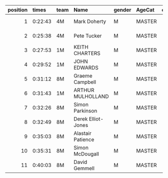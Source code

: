 |   position | times   | team   | Name               | gender   | AgeCat   |   clubnumber | Club name             | Website                                |   finishPosition |
|-----------:|:--------|:-------|:-------------------|:---------|:---------|-------------:|:----------------------|:---------------------------------------|-----------------:|
|          1 | 0:22:43 | 4M     | Mark Doherty       | M        | MASTER   |            4 | Inverclyde AC         | https://www.inverclydeac.org/          |                4 |
|          2 | 0:25:38 | 4M     | Pete Tucker        | M        | MASTER   |            4 | Inverclyde AC         | https://www.inverclydeac.org/          |               13 |
|          3 | 0:27:53 | 1M     | KEITH CHARTERS     | M        | MASTER   |            1 | East Kilbride AC      | http://www.ekac.org.uk/                |               32 |
|          4 | 0:29:52 | 1M     | JOHN EDWARDS       | M        | MASTER   |            1 | East Kilbride AC      | http://www.ekac.org.uk/                |               52 |
|          5 | 0:31:12 | 8M     | Graeme Campbell    | M        | MASTER   |            8 | Bellahouston Harriers | http://www.bellahoustonharriers.co.uk/ |               63 |
|          6 | 0:31:43 | 1M     | ARTHUR MULHOLLAND  | M        | MASTER   |            1 | East Kilbride AC      | http://www.ekac.org.uk/                |               70 |
|          7 | 0:32:26 | 8M     | Simon Parkinson    | M        | MASTER   |            8 | Bellahouston Harriers | http://www.bellahoustonharriers.co.uk/ |               74 |
|          8 | 0:32:49 | 8M     | Derek Elliot-Jones | M        | MASTER   |            8 | Bellahouston Harriers | http://www.bellahoustonharriers.co.uk/ |               75 |
|          9 | 0:35:03 | 8M     | Alastair Patience  | M        | MASTER   |            8 | Bellahouston Harriers | http://www.bellahoustonharriers.co.uk/ |               88 |
|         10 | 0:35:31 | 8M     | Simon McDougall    | M        | MASTER   |            8 | Bellahouston Harriers | http://www.bellahoustonharriers.co.uk/ |               91 |
|         11 | 0:40:03 | 8M     | David Gemmell      | M        | MASTER   |            8 | Bellahouston Harriers | http://www.bellahoustonharriers.co.uk/ |               99 |